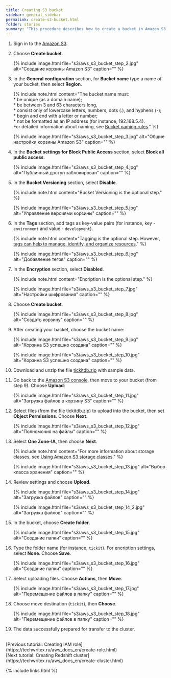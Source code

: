 ```yaml
---
title: Creating S3 bucket
sidebar: general_sidebar
permalink: create-s3-bucket.html
folder: stories
summary: "This procedure describes how to create a bucket in Amazon S3 using AWS console."
---
```


1. Sign in to the [Amazon S3](https://console.aws.amazon.com/s3).

2. Choose **Create bucket**.

    {% include image.html file="s3/aws_s3_bucket_step_2.jpg" alt="Создание корзины Amazon S3" caption="" %}

3. In the **General configuration** section, for **Bucket name** type a name of your bucket, then select **Region**.

    {% include note.html content="The bucket name must: <br/> * be unique (as a domain name);<br/> * be between 3 and 63 characters long, <br/> * consist only of lowercase letters, numbers, dots (.), and hyphens (-); <br/> * begin and end with a letter or number; <br/> * not be formatted as an IP address (for instance, 192.168.5.4). <br/> For detailed information about naming, see [Bucket naming rules](https://docs.aws.amazon.com/AmazonS3/latest/userguide/bucketnamingrules.html)." %}

    {% include image.html file="s3/aws_s3_bucket_step_3.jpg" alt="Общие настройки корзины Amazon S3" caption="" %}

4. In the **Bucket settings for Block Public Access** section, select **Block all public access**.

    {% include image.html file="s3/aws_s3_bucket_step_4.jpg" alt="Публичный доступ заблокирован" caption="" %}

5. In the **Bucket Versioning** section, select **Disable**.

    {% include note.html content="Bucket Versioning is the optional step." %}

    {% include image.html file="s3/aws_s3_bucket_step_5.jpg" alt="Управление версиями корзины" caption="" %}

6. In the **Tags** section, add tags as key-value pairs (for instance, key - `environment` and value - `development`).

    {% include note.html content="Tagging is the optional step. However, [tags can help to manage, identify, and organize resources](https://docs.aws.amazon.com/general/latest/gr/aws_tagging.html)." %}

    {% include image.html file="s3/aws_s3_bucket_step_6.jpg" alt="Добавление тегов" caption="" %}

7. In the **Encryption** section, select **Disabled**.

    {% include note.html content="Encription is the optional step." %}

    {% include image.html file="s3/aws_s3_bucket_step_7.jpg" alt="Настройки шифрования" caption="" %}

8. Choose **Create bucket**.

    {% include image.html file="s3/aws_s3_bucket_step_8.jpg" alt="Создать корзину" caption="" %}

9. After creating your backet, choose the bucket name:

    {% include image.html file="s3/aws_s3_bucket_step_9.jpg" alt="Корзина S3 успешно создана" caption="" %}

    {% include image.html file="s3/aws_s3_bucket_step_10.jpg" alt="Корзина S3 успешно создана" caption="" %}

10. Download and unzip the file [tickitdb.zip](https://docs.aws.amazon.com/redshift/latest/gsg/samples/tickitdb.zip) with sample data.

11. Go back to the [Amazon S3 console](https://console.aws.amazon.com/s3), then move to your bucket (from step 9). Choose **Upload**:

    {% include image.html file="s3/aws_s3_bucket_step_11.jpg" alt="Загрузка файлов в корзину S3" caption="" %}

12. Select files (from the file tickitdb.zip) to upload into the bucket, then set **Object Permissions**. Choose **Next**.

    {% include image.html file="s3/aws_s3_bucket_step_12.jpg" alt="Полномочия на файлы" caption="" %}

13. Select **One Zone-IA**, then choose **Next**.

    {% include note.html content="For more information about storage classes, see [Using Amazon S3 storage classes](https://docs.aws.amazon.com/AmazonS3/latest/userguide/storage-class-intro.html)." %}

    {% include image.html file="s3/aws_s3_bucket_step_13.jpg" alt="Выбор класса хранения" caption="" %}

14. Review settings and choose **Upload**.

    {% include image.html file="s3/aws_s3_bucket_step_14.jpg" alt="Загрузка файлов" caption="" %}

    {% include image.html file="s3/aws_s3_bucket_step_14_2.jpg" alt="Загрузка файлов" caption="" %}

15. In the bucket, choose **Create folder**.

    {% include image.html file="s3/aws_s3_bucket_step_15.jpg" alt="Создание папки" caption="" %}

16. Type the folder name (for instance, `tickit`). For encription settings, select **None**. Choose **Save**.

    {% include image.html file="s3/aws_s3_bucket_step_16.jpg" alt="Создание папки" caption="" %}

17. Select uploading files. Choose **Actions**, then **Move**.

    {% include image.html file="s3/aws_s3_bucket_step_17.jpg" alt="Перемещение файлов в папку" caption="" %}

18. Choose move destination (`tickit`), then **Choose**.

    {% include image.html file="s3/aws_s3_bucket_step_18.jpg" alt="Перемещение файлов в папку" caption="" %}

19. The data successfully prepared for transfer to the cluster.

<br />
[Previous tutorial: Creating IAM role](https://techwritex.ru/aws_docs_en/create-role.html)

<br />
[Next tutorial: Creating Redshift cluster](https://techwritex.ru/aws_docs_en/create-cluster.html)

{% include links.html %}
